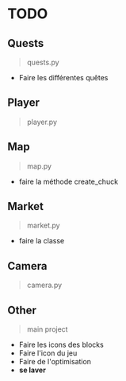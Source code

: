 # TODO

## Quests

> quests.py

* Faire les différentes quêtes

## Player

> player.py

## Map

> map.py

* faire la méthode create_chuck

## Market

> market.py

* faire la classe

## Camera

> camera.py

## Other

> main project

* Faire les icons des blocks
* Faire l'icon du jeu
* Faire de l'optimisation
* **se laver**
